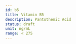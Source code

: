 ```yaml
---
id: b5
title: Vitamin B5
description: Pantothenic Acid
status: draft
unit: ng/mL
range: < 275
---
```


